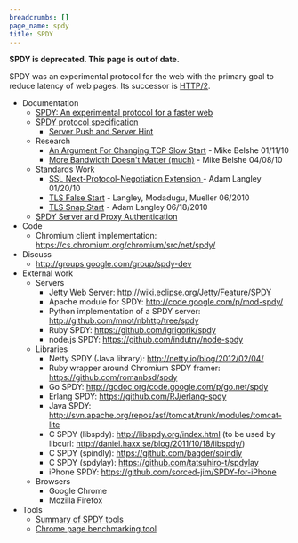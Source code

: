 ```yaml
---
breadcrumbs: []
page_name: spdy
title: SPDY
---
```


**SPDY is deprecated. This page is out of date.**

SPDY was an experimental protocol for the web with the primary goal to reduce
latency of web pages. Its successor is
[HTTP/2](http://httpwg.org/specs/rfc7540.html).

*   Documentation
    *   [SPDY: An experimental protocol for a faster
                web](/spdy/spdy-whitepaper)
    *   [SPDY protocol specification](/spdy/spdy-protocol)
        *   [Server Push and Server
                    Hint](/spdy/link-headers-and-server-hint)
    *   Research
        *   [An Argument For Changing TCP Slow
                    Start](/spdy/An_Argument_For_Changing_TCP_Slow_Start.pdf) -
                    Mike Belshe 01/11/10
        *   [More Bandwidth Doesn't Matter
                    (much)](http://docs.google.com/a/chromium.org/viewer?a=v&pid=sites&srcid=Y2hyb21pdW0ub3JnfGRldnxneDoxMzcyOWI1N2I4YzI3NzE2)
                    - Mike Belshe 04/08/10
    *   Standards Work
        *   [SSL Next-Protocol-Negotiation Extension
                    ](http://tools.ietf.org/html/draft-agl-tls-nextprotoneg-00.html)-
                    Adam Langley 01/20/10
        *   [TLS False
                    Start](https://tools.ietf.org/html/draft-bmoeller-tls-falsestart-00)
                    - Langley, Modadugu, Mueller 06/2010
        *   [TLS Snap
                    Start](http://tools.ietf.org/html/draft-agl-tls-snapstart-00)
                    - Adam Langley 06/18/2010
    *   [SPDY Server and Proxy
                Authentication](/spdy/spdy-authentication)
*   Code
    *   Chromium client implementation:
                <https://cs.chromium.org/chromium/src/net/spdy/>
*   Discuss
    *   <http://groups.google.com/group/spdy-dev>
*   External work
    *   Servers
        *   Jetty Web Server:
                    <http://wiki.eclipse.org/Jetty/Feature/SPDY>
        *   Apache module for SPDY: <http://code.google.com/p/mod-spdy/>
        *   Python implementation of a SPDY server:
                    <http://github.com/mnot/nbhttp/tree/spdy>
        *   Ruby SPDY: <https://github.com/igrigorik/spdy>
        *   node.js SPDY: <https://github.com/indutny/node-spdy>
    *   Libraries
        *   Netty SPDY (Java library):
                    <http://netty.io/blog/2012/02/04/>
        *   Ruby wrapper around Chromium SPDY framer:
                    <https://github.com/romanbsd/spdy>
        *   Go SPDY: <http://godoc.org/code.google.com/p/go.net/spdy>
        *   Erlang SPDY: <https://github.com/RJ/erlang-spdy>
        *   Java SPDY:
                    <http://svn.apache.org/repos/asf/tomcat/trunk/modules/tomcat-lite>
        *   C SPDY (libspdy): <http://libspdy.org/index.html> (to be
                    used by libcurl:
                    <http://daniel.haxx.se/blog/2011/10/18/libspdy/>)
        *   C SPDY (spindly): <https://github.com/bagder/spindly>
        *   C SPDY (spdylay): <https://github.com/tatsuhiro-t/spdylay>
        *   iPhone SPDY: <https://github.com/sorced-jim/SPDY-for-iPhone>
    *   Browsers
        *   Google Chrome
        *   Mozilla Firefox
*   Tools
    *   [Summary of SPDY tools](/spdy/spdy-tools-and-debugging)
    *   [Chrome page benchmarking
                tool](/developers/design-documents/extensions/how-the-extension-system-works/chrome-benchmarking-extension)